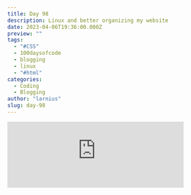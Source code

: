 ```yaml
---
title: Day 98
description: Linux and better organizing my website
date: 2023-04-06T19:36:00.000Z
preview: ""
tags:
  - "#CSS"
  - 100daysofcode
  - blogging
  - linux
  - "#html"
categories:
  - Coding
  - Blogging
author: "larnius"
slug: day-98
---
```


<iframe src="https://mastodontech.de/@larnius/110154023155296726/embed" class="mastodon-embed" style="max-width: 100%; border: 0" width="400" allowfullscreen="allowfullscreen"></iframe><script src="https://mastodontech.de/embed.js" async="async"></script>